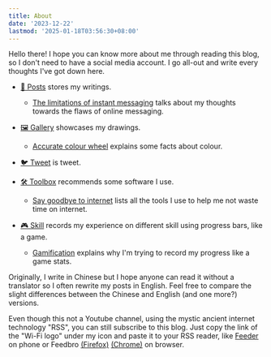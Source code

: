 ```yaml
---
title: About
date: '2023-12-22'
lastmod: '2025-01-18T03:56:30+08:00'
---
```

Hello there! I hope you can know more about me through reading this blog, so I don't need to have a social media account. I go all-out and write every thoughts I've got down here. 

- [📝 Posts](/en/posts) stores my writings.
    - [The limitations of instant messaging](/en/posts/instant-messaging) talks about my thoughts towards the flaws of online messaging.

- [🖼️ Gallery](/en/gallery) showcases my drawings.
    - [Accurate colour wheel](/en/gallery/accurate-colour-wheel) explains some facts about colour.

- [🐦 Tweet](/en/tweet) is tweet.

- [🛠️ Toolbox](/en/toolbox) recommends some software I use.
    - [Say goodbye to internet](/en/toolbox/say-goodbye-to-internet) lists all the tools I use to help me not waste time on internet.

- [🎮 Skill](/en/skill) records my experience on different skill using progress bars, like a game.
    - [Gamification](/en/skill/introduction) explains why I'm trying to record my progress like a game stats.

Originally, I write in Chinese but I hope anyone can read it without a translator so I often rewrite my posts in English. Feel free to compare the slight differences between the Chinese and English (and one more?) versions.

Even though this not a Youtube channel, using the mystic ancient internet technology "RSS", you can still subscribe to this blog. Just copy the link of the "Wi-Fi logo" under my icon and paste it to your RSS reader, like [Feeder](https://f-droid.org/en/packages/com.nononsenseapps.feeder/) on phone or Feedbro [(Firefox)](https://addons.mozilla.org/en-US/firefox/addon/feedbroreader/) [(Chrome)](https://chromewebstore.google.com/detail/feedbro/mefgmmbdailogpfhfblcnnjfmnpnmdfa) on browser.
